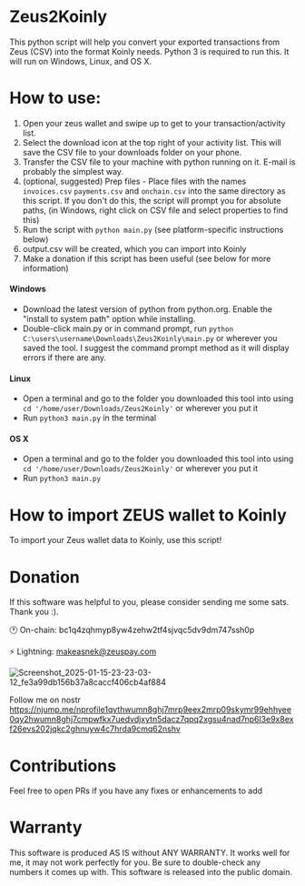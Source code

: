 # Zeus2Koinly
This python script will help you convert your exported transactions from Zeus (CSV) into the format Koinly needs. Python 3 is required to run this. It will run on Windows, Linux, and OS X. 

# How to use:
1. Open your zeus wallet and swipe up to get to your transaction/activity list.
2. Select the download icon at the top right of your activity list. This will save the CSV file to your downloads folder on your phone.
3. Transfer the CSV file to your machine with python running on it. E-mail is probably the simplest way.
4. (optional, suggested) Prep files - Place files with the names `invoices.csv` `payments.csv` and `onchain.csv` into the same directory as this script. If you don't do this, the script will prompt you for absolute paths, (in Windows, right click on CSV file and select properties to find this)
5. Run the script with `python main.py` (see platform-specific instructions below)
6. output.csv will be created, which you can import into Koinly
7. Make a donation if this script has been useful (see below for more information)


<h4>Windows</h4>

 - Download the latest version of python from python.org. Enable the "install to system path" option while installing.
 - Double-click main.py or in command prompt, run `python C:\users\username\Downloads\Zeus2Koinly\main.py` or wherever you saved the tool. I suggest the command prompt method as it will display errors if there are any.

<h4>Linux</h4>

 - Open a terminal and go to the folder you downloaded this tool into using `cd '/home/user/Downloads/Zeus2Koinly'` or wherever you put it
 - Run `python3 main.py` in the terminal

<h4>OS X</h4>

 - Open a terminal and go to the folder you downloaded this tool into using `cd '/home/user/Downloads/Zeus2Koinly'` or wherever you put it
 - Run `python3 main.py`

# How to import ZEUS wallet to Koinly

To import your Zeus wallet data to Koinly, use this script!

# Donation

If this software was helpful to you, please consider sending me some sats. Thank you :).

🕐 On-chain: bc1q4zqhmyp8yw4zehw2tf4sjvqc5dv9dm747ssh0p

⚡ Lightning: makeasnek@zeuspay.com 

![Screenshot_2025-01-15-23-23-03-12_fe3a99db156b37a8caccf406cb4af884](https://github.com/user-attachments/assets/f199cd5d-c0dc-458e-bbd6-ad9a929da222)


Follow me on nostr https://njump.me/nprofile1qythwumn8ghj7mrp9eex2mrp09skymr99ehhyee0qy2hwumn8ghj7cmpwfkx7uedvdjxytn5dacz7qpq2xgsu4nad7np6l3e9x8exf26evs202jqkc2ghnuyw4c7hrda9cmq62nshv


# Contributions

Feel free to open PRs if you have any fixes or enhancements to add

# Warranty

This software is produced AS IS without ANY WARRANTY. It works well for me, it may not work perfectly for you. Be sure to double-check any numbers it comes up with. This software is released into the public domain. 
